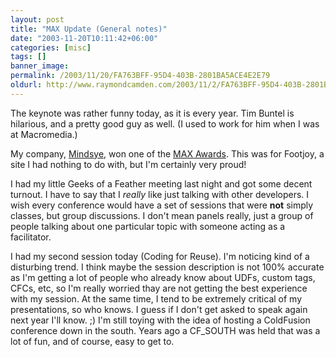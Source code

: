 ```yaml
---
layout: post
title: "MAX Update (General notes)"
date: "2003-11-20T10:11:42+06:00"
categories: [misc]
tags: []
banner_image: 
permalink: /2003/11/20/FA763BFF-95D4-403B-2801BA5ACE4E2E79
oldurl: http://www.raymondcamden.com/2003/11/2/FA763BFF-95D4-403B-2801BA5ACE4E2E79
---
```


The keynote was rather funny today, as it is every year. Tim Buntel is hilarious, and a pretty good guy as well. (I used to work for him when I was at Macromedia.)

My company, <a href="http://www.mindseye.com">Mindsye</a>, won one of the <a href="http://www.macromedia.com/macromedia/proom/pr/2003/max_awards.html">MAX Awards</a>. This was for Footjoy, a site I had nothing to do with, but I'm certainly very proud!

I had my little Geeks of a Feather meeting last night and got some decent turnout. I have to say that I <i>really</i> like just talking with other developers. I wish every conference would have a set of sessions that were <b>not</b> simply classes, but group discussions. I don't mean panels really, just a group of people talking about one particular topic with someone acting as a facilitator.

I had my second session today (Coding for Reuse). I'm noticing kind of a disturbing trend. I think maybe the session description is not 100% accurate as I'm getting a lot of people who already know about UDFs, custom tags, CFCs, etc, so I'm really worried thay are not getting the best experience with my session. At the same time, I tend to be extremely critical of my presentations, so who knows. I guess if I don't get asked to speak again next year I'll know. ;) I'm still toying with the idea of hosting a ColdFusion conference down in the south. Years ago a CF_SOUTH was held that was a lot of fun, and of course, easy to get to.